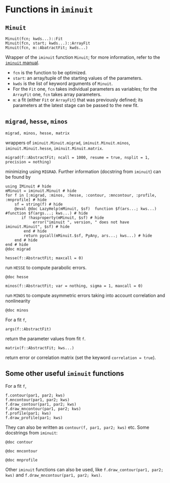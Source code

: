 # Functions in `iminuit`

## `Minuit`
```
Minuit(fcn; kwds...)::Fit
Minuit(fcn, start; kwds...)::ArrayFit
Minuit(fcn, m::AbatractFit; kwds...)
```

 Wrapper of the `iminuit` function `Minuit`; for more information, refer to the [`iminuit` manual](https://iminuit.readthedocs.io/en/stable/about.html).
 * `fcn` is the function to be optimized.
 * `start`: an array/tuple of the starting values of the parameters.
 * `kwds` is the list of keyword arguments of `Minuit`. 
 * For the `Fit` one, `fcn` takes individual parameters as variables; for the `ArrayFit` one, `fcn` takes array parameters.
 * `m`: a fit (either `Fit` or `ArrayFit`) that was previously defined; its parameters at the latest stage can be passed to the new fit.


## `migrad`, `hesse`, `minos`

```
migrad, minos, hesse, matrix
```
wrappers of `iminuit.Minuit.migrad`, `iminuit.Minuit.minos`, `iminuit.Minuit.hesse`, `iminuit.Minuit.matrix`.


```
migrad(f::AbstractFit; ncall = 1000, resume = true, nsplit = 1, precision = nothing)
```
minimizing using `MIGRAD`. Further information (docstring from `iminuit`) can be found by
```@example 1
using IMinuit # hide
mMinuit = iminuit.Minuit # hide
for f in [:migrad, :minos, :hesse, :contour, :mncontour, :profile, :mnprofile] # hide
    sf = string(f) # hide
    @eval @doc LazyHelp(mMinuit, $sf)  function $f(ars...; kws...) #function $f(args...; kws...) # hide
       if !hasproperty(mMinuit, $sf) # hide
            error("iminuit ", version, " does not have iminuit.Minuit", $sf) # hide
        end # hide
        return pycall(mMinuit.$sf, PyAny, ars...; kws...) # hide
    end # hide
end # hide
@doc migrad
```


```
hesse(f::AbstractFit; maxcall = 0)
```
run `HESSE` to compute parabolic errors.
```@example 1
@doc hesse
```


```
minos(f::AbstractFit; var = nothing, sigma = 1, maxcall = 0)
```
run `MINOS` to compute asymmetric errors taking into account correlation and nonlinearity
```@example 1
@doc minos
```


For a fit `f`, 
```
args(f::AbstractFit)
```
return the parameter values from fit `f`.

```
matrix(f::AbstractFit; kws...) 
```
return error or correlation matrix (set the keyword `correlation = true`).



##  Some other useful `iminuit` functions

For a fit `f`, 
```
f.contour(par1, par2; kws)
f.mncontour(par1, par2; kws)
f.draw_contour(par1, par2; kws)
f.draw_mncontour(par1, par2; kws)
f.profile(par1; kws)
f.draw_profile(par1; kws)
```

They can also be written as `contour(f, par1, par2; kws)` etc. Some docstrings from `iminuit`:

```@example 1
@doc contour
```

```@example 1
@doc mncontour
```

```@example 1
@doc mnprofile
```

Other `iminuit` functions can also be used, like
`f.draw_contour(par1, par2; kws)` and `f.draw_mncontour(par1, par2; kws)`.